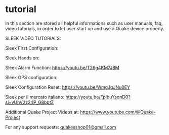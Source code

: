 # tutorial

In this section are stored all helpful informations such as user manuals, faq, video tutorials, in order to let user start up and use a Quake device properly.

SLEEK VIDEO TUTORIALS:

Sleek First Configuration:

Sleek Hands on:  

Sleek Alarm Function:  https://youtu.be/T26g4KM7J8M

Sleek GPS configuration:

Sleek Configuration Reset: https://youtu.be/WmgJgJNu0EY

Sleek per il mercato italiano: https://youtu.be/FplbuYsonD0?si=vUhV2z24P_G8bptZ

Additional Quake Project Videos at: https://www.youtube.com/@Quake-Project

For any support requests:
quakesshop01@gmail.com
